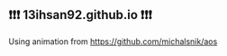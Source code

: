 ## :exclamation::exclamation::exclamation: 13ihsan92.github.io :exclamation::exclamation::exclamation:

Using animation from https://github.com/michalsnik/aos
